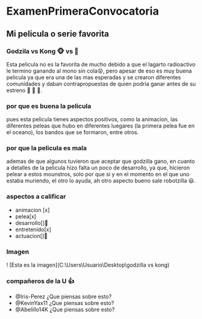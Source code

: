 # ExamenPrimeraConvocatoria
## Mi pelicula o serie favorita
### Godzila vs Kong  :monkey_face: vs :dragon_face:
Esta pelicula no es la favorita de mucho debido a que el lagarto radioactivo le termino ganando al mono sin cola:stuck_out_tongue_closed_eyes:, pero apesar de eso es muy buena pelicula ya que era una de las mas esperadas y se crearon diferentes comunidades y daban contrapropuestas de quien podria ganar antes de su estreno :stars: :stars: :stars:.

### por que es buena la pelicula
pues esta pelicula tienes aspectos positivos, como la animacion, las diferentes peleas que hubo en diferentes luegares (la primera pelea fue en el oceano), los bandos que se formaron, entre otros.

### por que la pelicula es mala
ademas de que algunos tuvieron que aceptar que godzilla gano, en cuanto a detalles de la pelicula hizo falta un poco de desarrollo, ya que, hicieron pelear a estos mounstros, solo por que si y en el momento en el que uno estaba muriendo, el otro lo ayuda, ah otro aspecto bueno sale robotzilla :smiley:.

### aspectos a calificar
- animacion [x]
- pelea[x]
- desarrollo[]:triumph:
- entretenido[x]
- actuacion[]:triumph:

### Imagen
! [Esta es la imagen](C:\Users\Usuario\Desktop\godzilla vs kong)

### compañeros de la U :+1:
- @Iris-Perez ¿Que piensas sobre esto?
- @KevinYax11 ¿Que piensas sobre esto?
- @Abelillo14K ¿Que piensas sobre esto?



